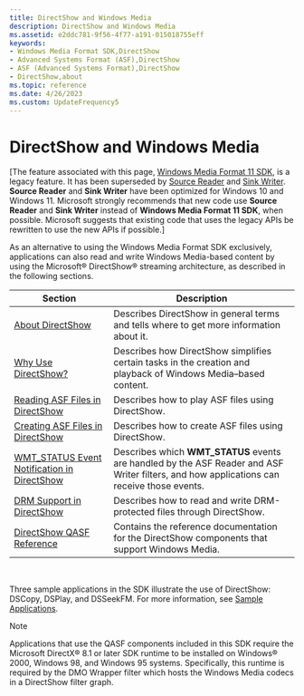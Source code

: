 ```yaml
---
title: DirectShow and Windows Media
description: DirectShow and Windows Media
ms.assetid: e2ddc781-9f56-4f77-a191-015018755eff
keywords:
- Windows Media Format SDK,DirectShow
- Advanced Systems Format (ASF),DirectShow
- ASF (Advanced Systems Format),DirectShow
- DirectShow,about
ms.topic: reference
ms.date: 4/26/2023
ms.custom: UpdateFrequency5
---
```


# DirectShow and Windows Media

\[The feature associated with this page, [Windows Media Format 11 SDK](/windows/win32/wmformat/windows-media-format-11-sdk), is a legacy feature. It has been superseded by [Source Reader](/windows/win32/medfound/source-reader) and [Sink Writer](/windows/win32/medfound/sink-writer). **Source Reader** and **Sink Writer** have been optimized for Windows 10 and Windows 11. Microsoft strongly recommends that new code use **Source Reader** and **Sink Writer** instead of **Windows Media Format 11 SDK**, when possible. Microsoft suggests that existing code that uses the legacy APIs be rewritten to use the new APIs if possible.\]

As an alternative to using the Windows Media Format SDK exclusively, applications can also read and write Windows Media-based content by using the Microsoft® DirectShow® streaming architecture, as described in the following sections.



| Section                                                                                   | Description                                                                                                                                 |
|-------------------------------------------------------------------------------------------|---------------------------------------------------------------------------------------------------------------------------------------------|
| [About DirectShow](about-directshow.md)                                                  | Describes DirectShow in general terms and tells where to get more information about it.                                                     |
| [Why Use DirectShow?](why-use-directshow.md)                                             | Describes how DirectShow simplifies certain tasks in the creation and playback of Windows Media–based content.                              |
| [Reading ASF Files in DirectShow](reading-asf-files-in-directshow.md)                    | Describes how to play ASF files using DirectShow.                                                                                           |
| [Creating ASF Files in DirectShow](creating-asf-files-in-directshow.md)                  | Describes how to create ASF files using DirectShow.                                                                                         |
| [WMT\_STATUS Event Notification in DirectShow](wmt-status-notification-in-directshow.md) | Describes which **WMT\_STATUS** events are handled by the ASF Reader and ASF Writer filters, and how applications can receive those events. |
| [DRM Support in DirectShow](drm-support-in-directshow.md)                                | Describes how to read and write DRM-protected files through DirectShow.                                                                     |
| [DirectShow QASF Reference](directshow-qasf-reference.md)                                | Contains the reference documentation for the DirectShow components that support Windows Media.                                              |



 

Three sample applications in the SDK illustrate the use of DirectShow: DSCopy, DSPlay, and DSSeekFM. For more information, see [Sample Applications](sample-applications.md).

> [!Note]  
> Applications that use the QASF components included in this SDK require the Microsoft DirectX® 8.1 or later SDK runtime to be installed on Windows® 2000, Windows 98, and Windows 95 systems. Specifically, this runtime is required by the DMO Wrapper filter which hosts the Windows Media codecs in a DirectShow filter graph.

 

 

 




